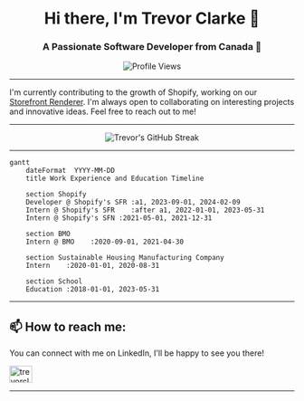 <div align="center">

# Hi there, I'm Trevor Clarke 👋

### A Passionate Software Developer from Canada 🍁

![Profile Views](https://komarev.com/ghpvc/?username=trevor-clarke&color=0e75b6&style=flat)

</div>

---

I'm currently contributing to the growth of Shopify, working on our [Storefront Renderer](https://shopify.engineering/how-shopify-reduced-storefront-response-times-rewrite). I'm always open to collaborating on interesting projects and innovative ideas. Feel free to reach out to me!

---

<div align="center">

![Trevor's GitHub Streak](https://github-readme-streak-stats.herokuapp.com/?user=trevor-clarke)

</div>

---

```mermaid
gantt
    dateFormat  YYYY-MM-DD
    title Work Experience and Education Timeline

    section Shopify
    Developer @ Shopify's SFR :a1, 2023-09-01, 2024-02-09
    Intern @ Shopify's SFR    :after a1, 2022-01-01, 2023-05-31
    Intern @ Shopify's SFN :2021-05-01, 2021-12-31

    section BMO
    Intern @ BMO    :2020-09-01, 2021-04-30

    section Sustainable Housing Manufacturing Company
    Intern    :2020-01-01, 2020-08-31

    section School
    Education :2018-01-01, 2023-05-31
```
---

## 📫 How to reach me:

You can connect with me on LinkedIn, I'll be happy to see you there!

<a href="https://linkedin.com/in/trevorclarketc" target="blank">
<img align="center" src="https://raw.githubusercontent.com/rahuldkjain/github-profile-readme-generator/master/src/images/icons/Social/linked-in-alt.svg" alt="trevorclarketc" height="30" width="40" />
</a>

---
